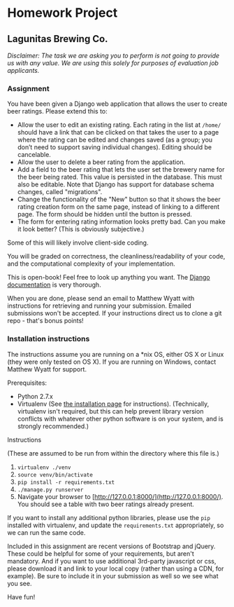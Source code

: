 # Homework Project

## Lagunitas Brewing Co.

*Disclaimer: The task we are asking you to perform is not going to provide us with any value. We are using this solely for purposes of evaluation job applicants.*

### Assignment
You have been given a Django web application that allows the user to create beer ratings. Please extend this to:

* Allow the user to edit an existing rating. Each rating in the list at `/home/` should have a link that can be clicked on that takes the user to a page where the rating can be edited and changes saved (as a group; you don’t need to support saving individual changes). Editing should be cancelable.
* Allow the user to delete a beer rating from the application.
* Add a field to the beer rating that lets the user set the brewery name for the beer being rated. This value is persisted in the database. This must also be editable. Note that Django has support for database schema changes, called "migrations".
* Change the functionality of the "New" button so that it shows the beer rating creation form on the same page, instead of linking to a different page. The form should be hidden until the button is pressed. 
* The form for entering rating information looks pretty bad. Can you make it look better? (This is obviously subjective.)
 
Some of this will likely involve client-side coding.

You will be graded on correctness, the cleanliness/readability of your code, and the computational complexity of your implementation.

This is open-book! Feel free to look up anything you want. The [Django documentation](https://docs.djangoproject.com/en/1.11/) is very thorough.

When you are done, please send an email to Matthew Wyatt with instructions for retrieving and running your submission. Emailed submissions won't be accepted. If your instructions direct us to clone a git repo - that's bonus points!

### Installation instructions
The instructions assume you are running on a *nix OS, either OS X or Linux (they were only tested on OS X). If you are running on Windows, contact Matthew Wyatt for support.

Prerequisites:

* Python 2.7.x
* Virtualenv (See [the installation page](https://virtualenv.pypa.io/en/latest/installation.html) for instructions). (Technically, virtualenv isn't required, but this can help prevent library version conflicts with whatever other python software is on your system, and is strongly recommended.)

Instructions

(These are assumed to be run from within the directory where this file is.)

1. `virtualenv ./venv`
2. `source venv/bin/activate`
3. `pip install -r requirements.txt`
4. `./manage.py runserver`
5. Navigate your browser to [http://127.0.0.1:8000/](http://127.0.0.1:8000/). You should see a table with two beer ratings already present.

If you want to install any additional python libraries, please use the `pip` installed with virtualenv, and update the `requirements.txt` appropriately, so we can run the same code.

Included in this assignment are recent versions of Bootstrap and jQuery. These could be helpful for some of your requirements, but aren't mandatory. And if you want to use additional 3rd-party javascript or css, please download it and link to your local copy (rather than using a CDN, for example). Be sure to include it in your submission as well so we see what you see.

Have fun!


